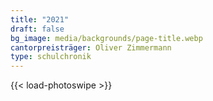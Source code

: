 ```yaml
---
title: "2021"
draft: false
bg_image: media/backgrounds/page-title.webp
cantorpreisträger: Oliver Zimmermann
type: schulchronik
---
```

{{< load-photoswipe >}}